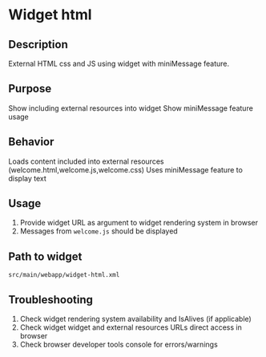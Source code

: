 Widget html
================

Description
---------------------
External HTML css and JS using widget with miniMessage feature.

Purpose
---------------------
Show including external resources into widget
Show miniMessage feature usage

Behavior
---------------------
Loads content included into external resources (welcome.html,welcome.js,welcome.css)
Uses miniMessage feature to display text

Usage
---------------------
1.  Provide widget URL as argument to widget rendering system in browser
2.  Messages  from `welcome.js` should be displayed

Path to widget
---------------------
`src/main/webapp/widget-html.xml`

Troubleshooting
---------------------
1. Check widget rendering system availability and IsAlives (if applicable) 
2. Check widget widget and external resources URLs direct access in browser
3. Check browser developer tools console for errors/warnings